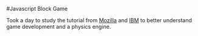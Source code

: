 #Javascript Block Game

Took a day to study the tutorial from [Mozilla](https://developer.mozilla.org/en-US/docs/Games/Tutorials/2D_Breakout_game_pure_JavaScript) and [IBM](https://developer.ibm.com/tutorials/wa-build2dphysicsengine/) to better understand game development and a physics engine.  